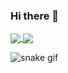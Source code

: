 ### Hi there 👋

<!--
**nicetauren/nicetauren** is a ✨ _special_ ✨ repository because its `README.md` (this file) appears on your GitHub profile.

Here are some ideas to get you started:

- 🔭 I’m currently working on ...
- 🌱 I’m currently learning ...
- 👯 I’m looking to collaborate on ...
- 🤔 I’m looking for help with ...
- 💬 Ask me about ...
- 📫 How to reach me: ...
- 😄 Pronouns: ...
- ⚡ Fun fact: ...
-->

<p align="left">
  <span><a href="https://github.com/anuraghazra/github-readme-stats" target='_blank'>
   <img align="center" src="https://github-readme-stats.vercel.app/api?username=nicetauren&show_icons=true&theme=neon&hide=issues&line_height=24&include_all_commits=True&hide_border=True" />
  </a></span>
  <span><a href="https://github.com/anuraghazra/github-readme-stats" target='_blank'>
     <img align="center" src="https://github-readme-stats.vercel.app/api/top-langs/?username=nicetauren&layout=compact&theme=neon&langs_count=6&hide_border=True&card_width=260" />
  </a></span>
</p>

![snake gif](https://github.com/nicetauren/nicetauren/blob/output/github-contribution-grid-snake.svg)
